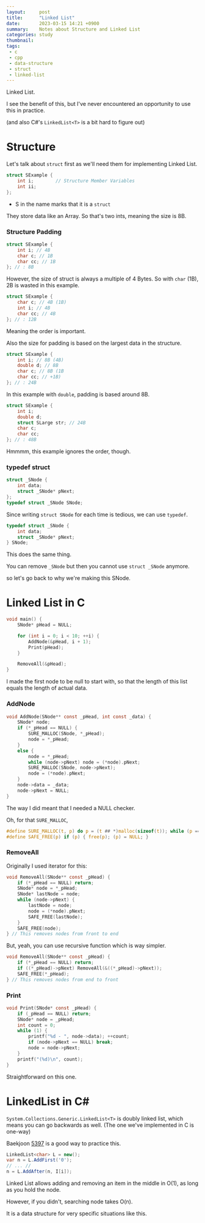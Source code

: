 ```yaml
---
layout:     post
title:      "Linked List"
date:       2023-03-15 14:21 +0900
summary:    Notes about Structure and Linked List
categories: study
thumbnail: 
tags:
 - c
 - cpp
 - data-structure
 - struct
 - linked-list
---
```



Linked List.

I see the benefit of this, but I've never encountered
an opportunity to use this in practice.

(and also C#'s `LinkedList<T>` is a bit hard to figure out)


# Structure

Let's talk about `struct` first as we'll need them for
implementing Linked List.

```c
struct SExample {
    int i;        // Structure Member Variables
    int ii;
};
```

 * S in the name marks that it is a `struct`

They store data like an Array. So that's two ints, meaning the size
is 8B.

### Structure Padding

```c
struct SExample {
    int i; // 4B
    char c; // 1B
    char cc; // 1B
}; // : 8B
```

However, the size of struct is always a multiple of 4 Bytes.
So with `char` (1B), 2B is wasted in this example.

```c
struct SExample {
    char c; // 4B (1B)
    int i; // 4B
    char cc; // 4B
}; // : 12B
```

Meaning the order is important.

Also the size for padding is based on
the largest data in the structure.

```c
struct SExample {
    int i; // 8B (4B)
    double d; // 8B
    char c; // 8B (1B
    char cc; // +1B)
}; // : 24B
```

In this example with `double`, padding is based around 8B.

```c
struct SExample {
    int i;
    double d;
    struct SLarge str; // 24B
    char c;
    char cc;
}; // : 48B
```

Hmmmm, this example ignores the order, though.


### typedef struct

```c
struct _SNode {
    int data;
    struct _SNode* pNext;
};
typedef struct _SNode SNode;
```

Since writing `struct SNode` for each time is tedious,
we can use `typedef`.

```c
typedef struct _SNode {
    int data;
    struct _SNode* pNext;
} SNode;
```

This does the same thing.

You can remove `_SNode` but then you cannot use
`struct _SNode` anymore.

so let's go back to why we're making this SNode.


# Linked List in C

```c
void main() {
    SNode* pHead = NULL;

    for (int i = 0; i < 10; ++i) {
        AddNode(&pHead, i + 1);
        Print(pHead);
    }

    RemoveAll(&pHead);
}
```

I made the first node to be null to start with,
so that the length of this list equals the length of actual data.


### AddNode

```c
void AddNode(SNode** const _pHead, int const _data) {
    SNode* node;
    if (*_pHead == NULL) {
        SURE_MALLOC(SNode, *_pHead);
        node = *_pHead;
    }
    else {
        node = *_pHead;
        while (node->pNext) node = (*node).pNext;
        SURE_MALLOC(SNode, node->pNext);
        node = (*node).pNext;
    }
    node->data = _data;
    node->pNext = NULL;
}
```

The way I did meant that I needed a NULL checker.

Oh, for that `SURE_MALLOC`,

```c
#define SURE_MALLOC(t, p) do p = (t ## *)malloc(sizeof(t)); while (p == NULL);
#define SAFE_FREE(p) if (p) { free(p); (p) = NULL; }
```


### RemoveAll

Originally I used iterator for this:

```c
void RemoveAll(SNode** const _pHead) {
    if (*_pHead == NULL) return;
    SNode* node = *_pHead;
    SNode* lastNode = node;
    while (node->pNext) {
        lastNode = node;
        node = (*node).pNext;
        SAFE_FREE(lastNode);
    }
    SAFE_FREE(node);
} // This removes nodes from front to end
```

But, yeah, you can use recursive function which is way simpler.

```c
void RemoveAll(SNode** const _pHead) {
    if (*_pHead == NULL) return;
    if ((*_pHead)->pNext) RemoveAll(&((*_pHead)->pNext));
    SAFE_FREE(*_pHead);
} // This removes nodes from end to front
```


### Print

```c
void Print(SNode* const _pHead) {
    if (_pHead == NULL) return;
    SNode* node = _pHead;
    int count = 0;
    while (1) {
        printf("%d - ", node->data); ++count;
        if (node->pNext == NULL) break;
        node = node->pNext;
    }
    printf("(%d)\n", count);
}
```

Straightforward on this one.


# LinkedList in C#

`System.Collections.Generic.LinkedList<T>` is doubly linked list,
which means you can go backwards as well.
(The one we've implemented in C is one-way)

Baekjoon [5397][BOJ5397] is a good way to practice this.

```csharp
LinkedList<char> L = new();
var n = L.AddFirst('0');
// ... //
n = L.AddAfter(n, I[i]);
```

Linked List allows adding and removing an item in the middle in O(1),
as long as you hold the node.

However, if you didn't, searching node takes O(n).

It is a data structure for very specific situations like this.


 
[BOJ5397]: https://www.acmicpc.net/problem/5397
